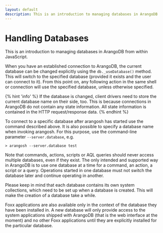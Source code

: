 ```yaml
---
layout: default
description: This is an introduction to managing databases in ArangoDB from within JavaScript
---
```

Handling Databases
==================

This is an introduction to managing databases in ArangoDB from within 
JavaScript. 

When you have an established connection to ArangoDB, the current
database can be changed explicitly using the `db._useDatabase()`
method. This will switch to the specified database (provided it
exists and the user can connect to it). From this point on, any
following action in the same shell or connection will use the
specified database, unless otherwise specified.

{% hint 'info' %}
If the database is changed, client drivers need to store the
current database name on their side, too. This is because connections
in ArangoDB do not contain any state information. All state information
is contained in the HTTP request/response data.
{% endhint %}

To connect to a specific database after arangosh has started use the command
described above. It is also possible to specify a database name when invoking
arangosh. For this purpose, use the command-line parameter `--server.database`,
e.g.

    > arangosh --server.database test 

Note that commands, actions, scripts or AQL queries should never
access multiple databases, even if they exist. The only intended and
supported way in ArangoDB is to use one database at a time for a command,
an action, a script or a query. Operations started in one database must
not switch the database later and continue operating in another.

Please keep in mind that each database contains its own system collections,
which need to be set up when a database is created. This will make the creation
of a database take a while.

Foxx applications
are also available only in the context of the database they have been installed 
in. A new database will only provide access to the system applications shipped
with ArangoDB (that is the web interface at the moment) and no other Foxx
applications until they are explicitly installed for the particular database.